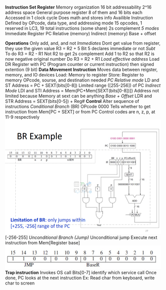 **Instruction Set Register** 
Memory organization
    16 bit addressability
    2^16 address space
General purpose register
    8 of them and 16 bits each 
    Accessed in 1 clock cycle
    Does math and stores info
Availible Instruction
    Defined by OPcode, data type, and addressing mode
    15 opcodes, 1 reserved in LC3, 19 total instructions (some share)
    2s complement
    *5 modes*
        Immediate
        Register
        PC Relative (memory)
        Indirect (memory)
        Base + offset

**Operations**
Only add, and, and not
*Immediates* 
    Dont get value from register, they use the given value
    R3 = R2 + 5
    Bit 5 declares immediate or not
*Subt*
To do R3 = R2 - R1
    Not R2 to get 2s complement
    Add 1 to R2 so that R2 is now negative original number
    Do R3 = R2 + R1 
*Load effective address*
Load DR Register with PC (Program counter or current instruction) then signed extention (9 bit)
**Data Movement Instruction**
Moves data between reigster, memory, and IO devices
Load: Memory to register
Store: Register to memory
OPcode, sourse, and destination needed
*PC Relative mode*
LD and ST
Address = PC + SEXT(bits[0-8])
Limited range ([255-256]) of PC
*Indirect Mode*
LDI and STI
Address = Mem{PC+Mem[SEXT(bits[0-8])]}
Address not limited because Memory at sext can be anything
*Base + Offset*
LDR and STR
Address = SEXT(bits[0-5]) + Reg#
**Control**
Alter sequence of instructions
*Conditional Branch* (BR)
OPcode 0000
Tells whether to get instruction from Mem[PC + SEXT] or from PC
Control codes are n, z, p, at 11-9 respectively
![If last instruction is 0, jump x0D9 spaces](image-4.png)
[-256-255]
*Unconditional Branch (Jump)*
Unconditional jump
Execute next instruction from Mem[Register base]
![If R2 = x00A1, next instruction will be from x00A1](image-5.png)
**Trap instruction**
Invokes OS call
Bits[0-7] identify which service call
Once done, PC looks at the next instruction
    Ex: Read char from keyboard, write char to screen
